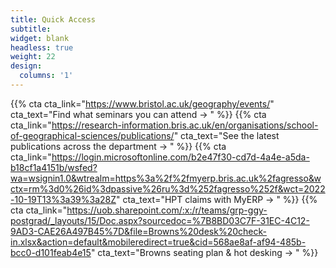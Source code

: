```yaml
---
title: Quick Access
subtitle:
widget: blank
headless: true
weight: 22
design:
  columns: '1'
---
```



{{% cta cta_link="https://www.bristol.ac.uk/geography/events/" cta_text="Find what seminars you can attend → " %}}
{{% cta cta_link="https://research-information.bris.ac.uk/en/organisations/school-of-geographical-sciences/publications/" cta_text="See the latest publications across the department → " %}}
{{% cta cta_link="https://login.microsoftonline.com/b2e47f30-cd7d-4a4e-a5da-b18cf1a4151b/wsfed?wa=wsignin1.0&wtrealm=https%3a%2f%2fmyerp.bris.ac.uk%2fagresso&wctx=rm%3d0%26id%3dpassive%26ru%3d%252fagresso%252f&wct=2022-10-19T13%3a39%3a28Z" cta_text="HPT claims with MyERP → " %}}
{{% cta cta_link="https://uob.sharepoint.com/:x:/r/teams/grp-ggy-postgrad/_layouts/15/Doc.aspx?sourcedoc=%7B8BD03C7F-31EC-4C12-9AD3-CAE26A497B45%7D&file=Browns%20desk%20check-in.xlsx&action=default&mobileredirect=true&cid=568ae8af-af94-485b-bcc0-d101feab4e15" cta_text="Browns seating plan & hot desking → " %}}
